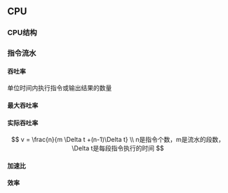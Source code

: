 ## CPU

### CPU结构





### 指令流水

#### 吞吐率

单位时间内执行指令或输出结果的数量

#### 最大吞吐率



####  实际吞吐率

$$
v = \frac{n}{m \Delta t +(n-1)\Delta t}
\\
n是指令个数，m是流水的段数，\Delta t是每段指令执行的时间
$$



#### 加速比





#### 效率